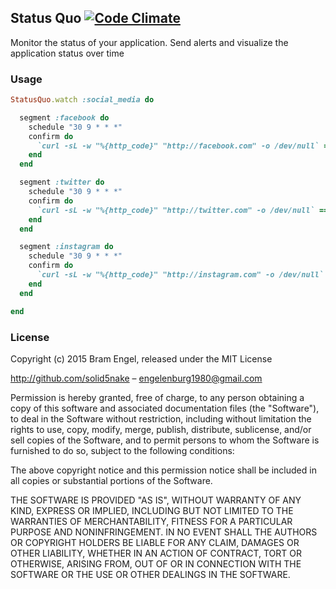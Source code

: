 ## Status Quo [![Code Climate](https://codeclimate.com/github/solid5nake/status-quo/badges/gpa.svg)](https://codeclimate.com/github/solid5nake/status-quo)

Monitor the status of your application. Send alerts and visualize the application status over time

### Usage

```ruby
StatusQuo.watch :social_media do

  segment :facebook do
    schedule "30 9 * * *"
    confirm do
      `curl -sL -w "%{http_code}" "http://facebook.com" -o /dev/null` == "200"
    end
  end

  segment :twitter do
    schedule "30 9 * * *"
    confirm do
      `curl -sL -w "%{http_code}" "http://twitter.com" -o /dev/null` == "200"
    end
  end

  segment :instagram do
    schedule "30 9 * * *"
    confirm do
      `curl -sL -w "%{http_code}" "http://instagram.com" -o /dev/null` == "200"
    end
  end

end
```

### License

Copyright (c) 2015 Bram Engel, released under the MIT License

http://github.com/solid5nake – engelenburg1980@gmail.com

Permission is hereby granted, free of charge, to any person obtaining a copy of this software and associated documentation files (the "Software"), to deal in the Software without restriction, including without limitation the rights to use, copy, modify, merge, publish, distribute, sublicense, and/or sell copies of the Software, and to permit persons to whom the Software is furnished to do so, subject to the following conditions:

The above copyright notice and this permission notice shall be included in all copies or substantial portions of the Software.

THE SOFTWARE IS PROVIDED "AS IS", WITHOUT WARRANTY OF ANY KIND, EXPRESS OR IMPLIED, INCLUDING BUT NOT LIMITED TO THE WARRANTIES OF MERCHANTABILITY, FITNESS FOR A PARTICULAR PURPOSE AND NONINFRINGEMENT. IN NO EVENT SHALL THE AUTHORS OR COPYRIGHT HOLDERS BE LIABLE FOR ANY CLAIM, DAMAGES OR OTHER LIABILITY, WHETHER IN AN ACTION OF CONTRACT, TORT OR OTHERWISE, ARISING FROM, OUT OF OR IN CONNECTION WITH THE SOFTWARE OR THE USE OR OTHER DEALINGS IN THE SOFTWARE.
